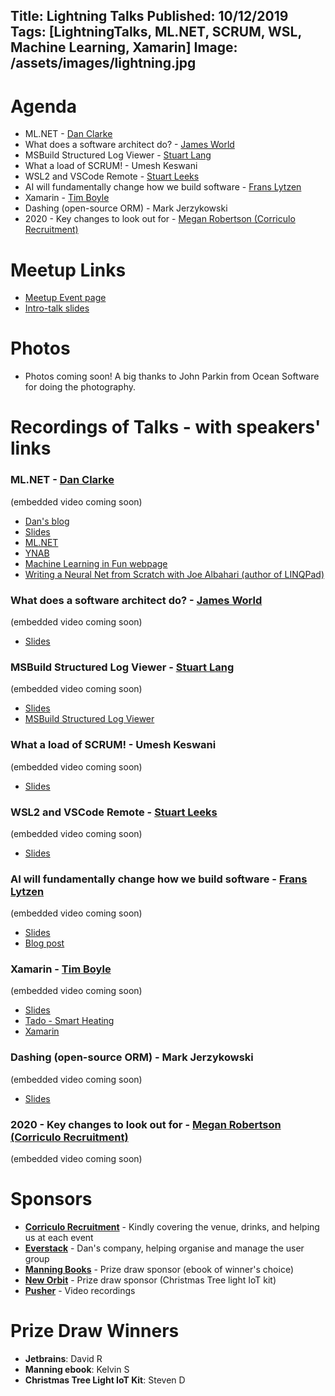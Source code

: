 Title: Lightning Talks
Published: 10/12/2019
Tags: [LightningTalks, ML.NET, SCRUM, WSL, Machine Learning, Xamarin]
Image: /assets/images/lightning.jpg
---
# Agenda

* ML.NET - [Dan Clarke](https://twitter.com/dracan)
* What does a software architect do? - [James World](https://twitter.com/jamesw0rld)
* MSBuild Structured Log Viewer - [Stuart Lang](https://twitter.com/stuartblang)
* What a load of SCRUM! - Umesh Keswani
* WSL2 and VSCode Remote - [Stuart Leeks](https://twitter.com/stuartleeks)
* AI will fundamentally change how we build software - [Frans Lytzen](https://twitter.com/flytzen)
* Xamarin - [Tim Boyle](https://twitter.com/Timboski)
* Dashing (open-source ORM) - Mark Jerzykowski
* 2020 - Key changes to look out for - [Megan Robertson (Corriculo Recruitment)](https://corriculo.co.uk/)

# Meetup Links

* [Meetup Event page](https://www.meetup.com/dotnetoxford/events/263534378/)
* [Intro-talk slides](https://www.dropbox.com/s/r0vofrlisgt5rg6/2019-12-LightningTalks.pdf?dl=0)

# Photos

* Photos coming soon! A big thanks to John Parkin from Ocean Software for doing the photography.

# Recordings of Talks - with speakers' links

### ML.NET - [Dan Clarke](https://twitter.com/dracan)

(embedded video coming soon)

* [Dan's blog](https://www.danclarke.com)
* [Slides](https://www.dropbox.com/s/ynmrim0ujgsi8nl/ML.NET.pptx?dl=0)
* [ML.NET](https://dotnet.microsoft.com/apps/machinelearning-ai/ml-dotnet)
* [YNAB](https://www.youneedabudget.com/)
* [Machine Learning in Fun webpage](https://www.machinelearningisfun.com/)
* [Writing a Neural Net from Scratch with Joe Albahari (author of LINQPad)](https://www.youtube.com/watch?v=z8DY5DndmxI)

### What does a software architect do? - [James World](https://twitter.com/jamesw0rld)

(embedded video coming soon)

* [Slides](https://www.dropbox.com/s/b07tuhts4wji7pu/Software%20Architect%20.NET%20Oxford%202019.pdf?dl=0)

### MSBuild Structured Log Viewer - [Stuart Lang](https://twitter.com/stuartblang)

(embedded video coming soon)

* [Slides](https://noti.st/stuartlang/AopzW0/msbuild-structured-log-viewer)
* [MSBuild Structured Log Viewer](http://msbuildlog.com/)

### What a load of SCRUM! - Umesh Keswani

(embedded video coming soon)

* [Slides](https://www.dropbox.com/s/qtp8s0muowq9ggz/What%20a%20load%20of%20SCRUM%21.pdf?dl=0)

### WSL2 and VSCode Remote - [Stuart Leeks](https://twitter.com/stuartleeks)

(embedded video coming soon)

* [Slides](https://www.slideshare.net/stuartleeks/net-oxford-windows-subsystem-for-linux-v2)

### AI will fundamentally change how we build software - [Frans Lytzen](https://twitter.com/flytzen)

(embedded video coming soon)

* [Slides](https://www.dropbox.com/s/3jxa77gai3m3554/AI%20will%20change%20everything.pdf?dl=0)
* [Blog post](https://www.lytzen.name/2019/08/14/ai-will-fundamentally-change-software.html)

### Xamarin - [Tim Boyle](https://twitter.com/Timboski)

(embedded video coming soon)

* [Slides](https://www.dropbox.com/s/zqtbqq43c0d7ve1/20191210-Xamarin.pdf?dl=0)
* [Tado - Smart Heating](https://www.tado.com/gb/)
* [Xamarin](https://dotnet.microsoft.com/apps/xamarin)

### Dashing (open-source ORM) - Mark Jerzykowski

(embedded video coming soon)

* [Slides](https://www.dropbox.com/s/7koppj4y562wkyu/Dashing.pdf?dl=0)

### 2020 - Key changes to look out for - [Megan Robertson (Corriculo Recruitment)](https://corriculo.co.uk/)

(embedded video coming soon)

# Sponsors

* **[Corriculo Recruitment](https://corriculo.co.uk)** - Kindly covering the venue, drinks, and helping us at each event
* **[Everstack](https://www.everstack.com)** - Dan's company, helping organise and manage the user group
* **[Manning Books](https://www.manning.com)** - Prize draw sponsor (ebook of winner's choice)
* **[New Orbit](https://neworbit.co.uk)** - Prize draw sponsor (Christmas Tree light IoT kit)
* **[Pusher](https://www.pusher.com/)** - Video recordings

# Prize Draw Winners

* **Jetbrains**: David R
* **Manning ebook**: Kelvin S
* **Christmas Tree Light IoT Kit**: Steven D

